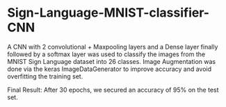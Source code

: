 # Sign-Language-MNIST-classifier-CNN

A CNN with 2 convolutional + Maxpooling layers and a Dense layer finally followed by a softmax layer was used to classify the images from the MNIST Sign Language dataset into 26 classes. Image Augmentation was done via the keras ImageDataGenerator to improve accuracy and avoid overfitting the training set. 

Final Result: After 30 epochs, we secured an accuracy of 95% on the test set. 
